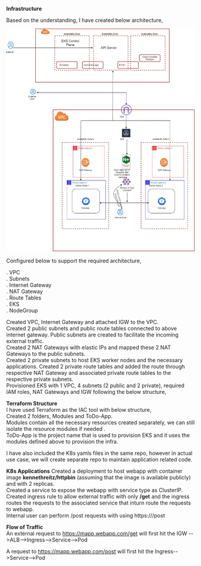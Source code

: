 **Infrastructure**

Based on the understanding, I have created below architecture,

![alt text](https://github.com/girishpatil795/aws-infra/blob/main/Architecture/aws-eks.jpg?raw=true)


Configured below to support the required architecture,<br />

. VPC<br />
. Subnets <br />
. Internet Gateway <br />
. NAT Gateway <br />
. Route Tables <br />
. EKS <br />
. NodeGroup <br />

Created VPC, Internet Gateway and attached IGW to the VPC.<br />
Created  2 public subnets and public route tables connected to above internet gateway. Public subnets are created to facilitate the incoming external traffic.<br />
Created 2 NAT Gateways with elastic IPs and mapped these 2 NAT Gateways to the public subnets. <br />
Created 2 private subnets to host EKS worker nodes and the necessary applications. Created 2 private route tables and added the route through respective NAT Gateway and associated private route tables to the respective private subnets.<br />
Provisioned EKS with 1 VPC, 4 subnets (2 public and 2 private), required IAM roles, NAT Gateways and IGW following the below structure,<br />

**Terraform Structure** <br />
I have used Terraform as the IAC tool with below structure,<br />
Created 2 folders, Modules and ToDo-App.<br />
Modules contain all the necessary resources created separately, we can still isolate the resource modules if needed .<br />
ToDo-App is the project name that is used to provision EKS and it uses the modules defined above to provision the infra.<br />

I have also included the K8s yamls files in the same repo, however in actual use case, we will create separate repo to maintain application related code.


**K8s Applications** 
Created a deployment to host webapp with container image **kennethreitz/httpbin** (assuming that the image is available publicly) and with 2 replicas.<br />
Created a service to expose the webapp with service type as ClusterIP.<br />
Created ingress rule to allow external traffic with only **/get** and the ingress routes the requests to the associated service that inturn route the requests to webapp.<br />
Internal user can perform /post requests with using https://<ClusterIP>/post<br />

**Flow of Traffic** <br />
An external request to https://mapp.webapp.com/get will first hit the IGW -->ALB-->Ingress-->Service-->Pod

A request to https://mapp.webapp.com/post will first hit the Ingress-->Service-->Pod


